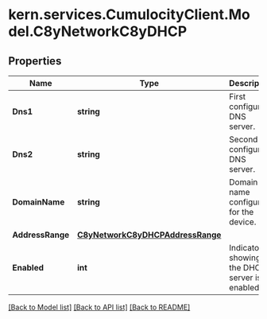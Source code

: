 
# kern.services.CumulocityClient.Model.C8yNetworkC8yDHCP

## Properties

Name | Type | Description | Notes
------------ | ------------- | ------------- | -------------
**Dns1** | **string** | First configured DNS server. | [optional] 
**Dns2** | **string** | Second configured DNS server. | [optional] 
**DomainName** | **string** | Domain name configured for the device. | [optional] 
**AddressRange** | [**C8yNetworkC8yDHCPAddressRange**](C8yNetworkC8yDHCPAddressRange.md) |  | [optional] 
**Enabled** | **int** | Indicator showing if the DHCP server is enabled. | [optional] 

[[Back to Model list]](../README.md#documentation-for-models)
[[Back to API list]](../README.md#documentation-for-api-endpoints)
[[Back to README]](../README.md)

